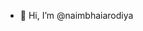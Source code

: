 - 👋 Hi, I’m @naimbhaiarodiya


<!---
naimarodiya/naimarodiya is a ✨ special ✨ repository because its `README.md` (this file) appears on your GitHub profile.
You can click the Preview link to take a look at your changes.
--->
